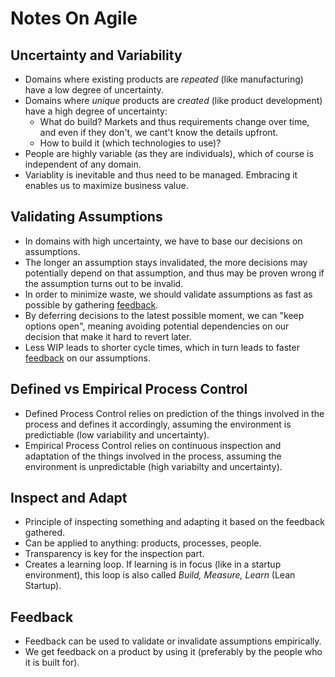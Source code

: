 # Notes On Agile

## Uncertainty and Variability

- Domains where existing products are _repeated_ (like manufacturing) have a low degree of uncertainty.
- Domains where _unique_ products are _created_ (like product development) have a high degree of uncertainty:
  - What do build? Markets and thus requirements change over time, and even if they don't, we cant't know the details upfront.
  - How to build it (which technologies to use)?
- People are highly variable (as they are individuals), which of course is independent of any domain.
- Variablity is inevitable and thus need to be managed. Embracing it enables us to maximize business value.

## Validating Assumptions

- In domains with high uncertainty, we have to base our decisions on assumptions. 
- The longer an assumption stays invalidated, the more decisions may potentially depend on that assumption, and thus may be proven wrong if the assumption turns out to be invalid. 
- In order to minimize waste, we should validate assumptions as fast as possible by gathering [feedback](#feedback). 
- By deferring decisions to the latest possible moment, we can "keep options open", meaning avoiding potential dependencies on our decision that make it hard to revert later.
- Less WIP leads to shorter cycle times, which in turn leads to faster [feedback](#feedback) on our assumptions.

## Defined vs Empirical Process Control

- Defined Process Control relies on prediction of the things involved in the process and defines it accordingly, assuming the environment is predictiable (low variability and uncertainty).
- Empirical Process Control relies on continuous inspection and adaptation of the things involved in the process, assuming the environment is unpredictable (high variabilty and uncertainty).

## Inspect and Adapt

- Principle of inspecting something and adapting it based on the feedback gathered.
- Can be applied to anything: products, processes, people.
- Transparency is key for the inspection part.
- Creates a learning loop. If learning is in focus (like in a startup environment), this loop is also called _Build, Measure, Learn_ (Lean Startup).

## Feedback

- Feedback can be used to validate or invalidate assumptions empirically. 
- We get feedback on a product by using it (preferably by the people who it is built for).
